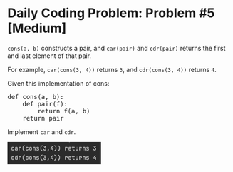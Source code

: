 # Daily Coding Problem: Problem #5 [Medium]

`cons(a, b)` constructs a pair, and `car(pair)` and `cdr(pair)` returns the first and last element of that pair. 

For example, `car(cons(3, 4))` returns `3`, and `cdr(cons(3, 4))` returns `4`.

Given this implementation of cons:

<pre>
def cons(a, b):
    def pair(f):
        return f(a, b)
    return pair
</pre>

Implement `car` and `cdr`.

![](https://github.com/mglacayo07/DailyCodingProblem5/blob/main/preview.png)
